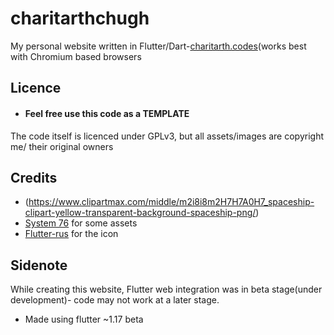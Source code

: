 # charitarthchugh
My personal website written in Flutter/Dart-[charitarth.codes](charitarth.codes "Click- here")(works best with Chromium based browsers
## Licence
* #### Feel free use this code as a TEMPLATE
The code itself is licenced under GPLv3, but all assets/images are copyright me/ their original owners
## Credits
* (https://www.clipartmax.com/middle/m2i8i8m2H7H7A0H7_spaceship-clipart-yellow-transparent-background-spaceship-png/)
* [System 76](system76.com/pop/ "system76.com") for some assets
* [Flutter-rus](github.com/charitarthhchugh "github.com") for the icon
## Sidenote
While creating this website, Flutter web integration was in beta stage(under development)- code may not work at a later stage.
* Made using flutter ~1.17 beta 
